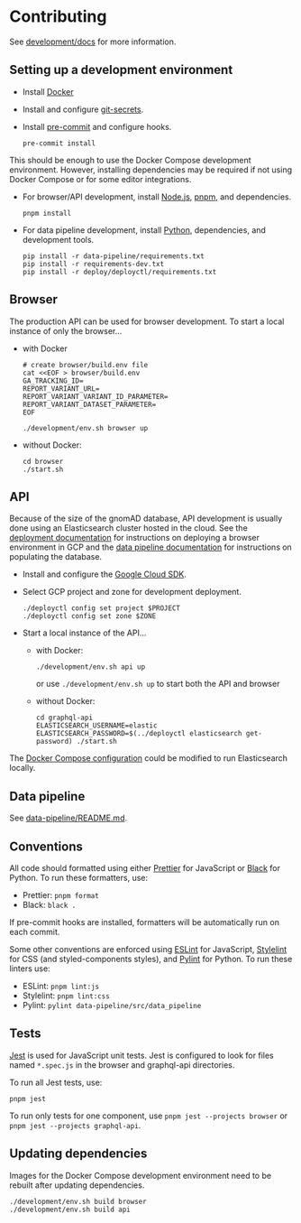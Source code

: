 # Contributing

See [development/docs](./development/docs) for more information.

## Setting up a development environment

- Install [Docker](https://www.docker.com/)

- Install and configure [git-secrets](https://github.com/awslabs/git-secrets).

- Install [pre-commit](https://pre-commit.com/) and configure hooks.

  ```
  pre-commit install
  ```

This should be enough to use the Docker Compose development environment. However, installing dependencies may be required if not using Docker Compose or for some editor integrations.

- For browser/API development, install [Node.js](https://nodejs.org/), [pnpm](https://pnpm.io/), and dependencies.

  ```
  pnpm install
  ```

- For data pipeline development, install [Python](https://www.python.org/), dependencies, and development tools.

  ```
  pip install -r data-pipeline/requirements.txt
  pip install -r requirements-dev.txt
  pip install -r deploy/deployctl/requirements.txt
  ```

## Browser

The production API can be used for browser development. To start a local instance of only the browser...

- with Docker

  ```
  # create browser/build.env file
  cat <<EOF > browser/build.env
  GA_TRACKING_ID=
  REPORT_VARIANT_URL=
  REPORT_VARIANT_VARIANT_ID_PARAMETER=
  REPORT_VARIANT_DATASET_PARAMETER=
  EOF

  ./development/env.sh browser up
  ```

- without Docker:

  ```
  cd browser
  ./start.sh
  ```

## API

Because of the size of the gnomAD database, API development is usually done using an Elasticsearch cluster hosted in the cloud. See the [deployment documentation](./deploy/README.md) for instructions on deploying a browser environment in GCP and the [data pipeline documentation](./data-pipeline/README.md) for instructions on populating the database.

- Install and configure the [Google Cloud SDK](https://cloud.google.com/sdk/docs/install).

- Select GCP project and zone for development deployment.

  ```
  ./deployctl config set project $PROJECT
  ./deployctl config set zone $ZONE
  ```

- Start a local instance of the API...

  - with Docker:

    ```
    ./development/env.sh api up
    ```

    or use `./development/env.sh up` to start both the API and browser

  - without Docker:

    ```
    cd graphql-api
    ELASTICSEARCH_USERNAME=elastic ELASTICSEARCH_PASSWORD=$(../deployctl elasticsearch get-password) ./start.sh
    ```

The [Docker Compose configuration](development/api.docker-compose.yaml) could be modified to run Elasticsearch locally.

## Data pipeline

See [data-pipeline/README.md](./data-pipeline/README.md).

## Conventions

All code should formatted using either [Prettier](https://prettier.io/) for JavaScript or [Black](https://black.readthedocs.io/) for Python. To run these formatters, use:

- Prettier: `pnpm format`
- Black: `black .`

If pre-commit hooks are installed, formatters will be automatically run on each commit.

Some other conventions are enforced using [ESLint](https://eslint.org/) for JavaScript, [Stylelint](https://stylelint.io/) for CSS (and styled-components styles), and [Pylint](https://pylint.org/) for Python. To run these linters use:

- ESLint: `pnpm lint:js`
- Stylelint: `pnpm lint:css`
- Pylint: `pylint data-pipeline/src/data_pipeline`

## Tests

[Jest](https://jestjs.io/) is used for JavaScript unit tests. Jest is configured to look for files named `*.spec.js` in the browser and graphql-api directories.

To run all Jest tests, use:

```
pnpm jest
```

To run only tests for one component, use `pnpm jest --projects browser` or `pnpm jest --projects graphql-api`.

## Updating dependencies

Images for the Docker Compose development environment need to be rebuilt after updating dependencies.

```
./development/env.sh build browser
./development/env.sh build api
```
